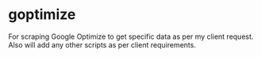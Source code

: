 # goptimize
For scraping Google Optimize to get specific data as per my client request.
Also will add any other scripts as per client requirements.
